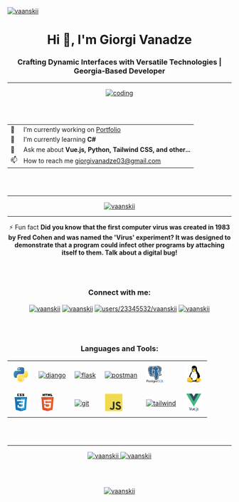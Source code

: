 <p align="left" > <a href="https://github.com/vaanskii"> <img src="https://komarev.com/ghpvc/?username=vaanskii&label=Profile%20views&color=0e75b6&style=flat" alt="vaanskii" /> </a> </p>
<h1 align="center" >Hi 👋, I'm Giorgi Vanadze</h1>
<h3 align="center">Crafting Dynamic Interfaces with Versatile Technologies | Georgia-Based Developer</h3>

---   


<p align="center">  <a href="https://github.com/vaanskii"> <img width="900" height="520" alt="coding" src="https://i.pinimg.com/originals/81/17/8b/81178b47a8598f0c81c4799f2cdd4057.gif" > </a> 
</p> 

<br/><br/>
  
<table align="center">
  <tr>
    <td>🔭</td>
     <td>I’m currently working on <a href="https://github.com/vaanskii/auto-market">Portfolio</a></td>
  </tr>
  <tr> 
    <td>🌱</td>
    <td>I’m currently learning <strong>C#</strong></td>
  </tr>
  <tr>
    <td>💬</td>
    <td>Ask me about <strong>Vue.js, Python, Tailwind CSS, and other...</strong></td>
  </tr>
  <tr>
    <td>📫</td>
    <td>How to reach me <a href="mailto:giorgivanadze03@gmail.com">giorgivanadze03@gmail.com</a></td>
  </tr>
</table>

<br/><br/>

---

<p align="center"> <a href="https://github.com/vaanskii"> <img src="https://raw.githubusercontent.com/Sutil/Sutil/2b2fad3bf54522bb30c8c170591fc68ff51b69e6/github-contribution-grid-snake2.svg" alt="vaanskii" /> </a>
</p>

---

<p align="center">⚡ Fun fact <strong>Did you know that the first computer virus was created in 1983 by Fred Cohen and was named the 'Virus' experiment? It was designed to demonstrate that a program could infect other programs by attaching itself to them. Talk about a digital bug!</strong></p>

<br/><br/>

<h3 align="center" >Connect with me:</h3>
<p align="center" >
  <a href="https://linkedin.com/in/vaanskii" target="blank"><img align="center" src="https://raw.githubusercontent.com/rahuldkjain/github-profile-readme-generator/master/src/images/icons/Social/linked-in-alt.svg" alt="vaanskii" height="30" width="40" /></a>
  <a href="https://instagram.com/vaanskii" target="blank"><img align="center" src="https://raw.githubusercontent.com/rahuldkjain/github-profile-readme-generator/master/src/images/icons/Social/instagram.svg" alt="vaanskii" height="30" width="40" /></a>
  <a href="https://stackoverflow.com/users/23345532/vaanskii" target="blank"><img align="center" src="https://raw.githubusercontent.com/rahuldkjain/github-profile-readme-generator/master/src/images/icons/Social/stack-overflow.svg" alt="users/23345532/vaanskii" height="30" width="40" /></a>
  <a href="https://fb.com/vaanskii" target="blank"><img align="center" src="https://raw.githubusercontent.com/rahuldkjain/github-profile-readme-generator/master/src/images/icons/Social/facebook.svg" alt="vaanskii" height="30" width="40" /></a>
</p>

<br/><br/>

<h3 align="center">Languages and Tools:</h3>
<table align="center">
  <tr>
    <td style="padding: 10px;">
      <a href="https://www.python.org" target="_blank" rel="noreferrer">
        <img src="https://raw.githubusercontent.com/devicons/devicon/master/icons/python/python-original.svg" alt="python" width="40" height="40"/>
      </a>
    </td>
    <td style="padding: 10px;">
      <a href="https://www.djangoproject.com/" target="_blank" rel="noreferrer">
        <img src="https://cdn.worldvectorlogo.com/logos/django.svg" alt="django" width="40" height="40"/>
      </a>
    </td>
    <td style="padding: 10px;">
      <a href="https://flask.palletsprojects.com/" target="_blank" rel="noreferrer">
        <img src="https://www.vectorlogo.zone/logos/pocoo_flask/pocoo_flask-icon.svg" alt="flask" width="40" height="40"/>
      </a>
    </td>
    <td style="padding: 10px;">
      <a href="https://postman.com" target="_blank" rel="noreferrer">
        <img src="https://www.vectorlogo.zone/logos/getpostman/getpostman-icon.svg" alt="postman" width="40" height="40"/>
      </a>
    </td>
    <td style="padding: 10px;">
      <a href="https://www.postgresql.org" target="_blank" rel="noreferrer">
        <img src="https://raw.githubusercontent.com/devicons/devicon/master/icons/postgresql/postgresql-original-wordmark.svg" alt="postgresql" width="40" height="40"/>
      </a>
    </td>
    <td style="padding: 10px;">
      <a href="https://www.linux.org/" target="_blank" rel="noreferrer">
        <img src="https://raw.githubusercontent.com/devicons/devicon/master/icons/linux/linux-original.svg" alt="linux" width="40" height="40"/>
      </a>
    </td>
  </tr>
  <tr>
    <td style="padding: 10px;">
      <a href="https://www.w3schools.com/css/" target="_blank" rel="noreferrer">
        <img src="https://raw.githubusercontent.com/devicons/devicon/master/icons/css3/css3-original-wordmark.svg" alt="css3" width="40" height="40"/>
      </a>
    </td>
    <td style="padding: 10px;">
      <a href="https://www.w3.org/html/" target="_blank" rel="noreferrer">
        <img src="https://raw.githubusercontent.com/devicons/devicon/master/icons/html5/html5-original-wordmark.svg" alt="html5" width="40" height="40"/>
      </a>
    </td>
    <td style="padding: 10px;">
      <a href="https://git-scm.com/" target="_blank" rel="noreferrer">
        <img src="https://www.vectorlogo.zone/logos/git-scm/git-scm-icon.svg" alt="git" width="40" height="40"/>
      </a>
    </td>
    <td style="padding: 10px;">
      <a href="https://developer.mozilla.org/en-US/docs/Web/JavaScript" target="_blank" rel="noreferrer">
        <img src="https://raw.githubusercontent.com/devicons/devicon/master/icons/javascript/javascript-original.svg" alt="javascript" width="40" height="40"/>
      </a>
    </td>
    <td style="padding: 10px;">
      <a href="https://tailwindcss.com/" target="_blank" rel="noreferrer">
        <img src="https://www.vectorlogo.zone/logos/tailwindcss/tailwindcss-icon.svg" alt="tailwind" width="40" height="40"/>
      </a>
    </td>
    <td style="padding: 10px;">
      <a href="https://vuejs.org/" target="_blank" rel="noreferrer">
        <img src="https://raw.githubusercontent.com/devicons/devicon/master/icons/vuejs/vuejs-original-wordmark.svg" alt="vuejs" width="40" height="40"/>
      </a>
    </td>
  </tr>
</table>


<br/><br/>

---

<p align="center">
  <a href="https://github.com/vaanskii"> <img width="423" src="https://github-readme-streak-stats.herokuapp.com/?user=vaanskii&theme=dark" alt="vaanskii" /> </a>
  <a href="https://github.com/vaanskii"> <img width="400" src="https://github-readme-stats.vercel.app/api?username=vaanskii&show_icons=true&theme=dark&locale=en" alt="vaanskii" /> </a>
</p>


<br/><br/>

<p align="center">
   <a href="https://github.com/vaanskii"><img width="400"  src="https://github-readme-stats.vercel.app/api/top-langs?username=vaanskii&show_icons=true&theme=dark&locale=en&layout=compact" alt="vaanskii" /> </a>
</p>

